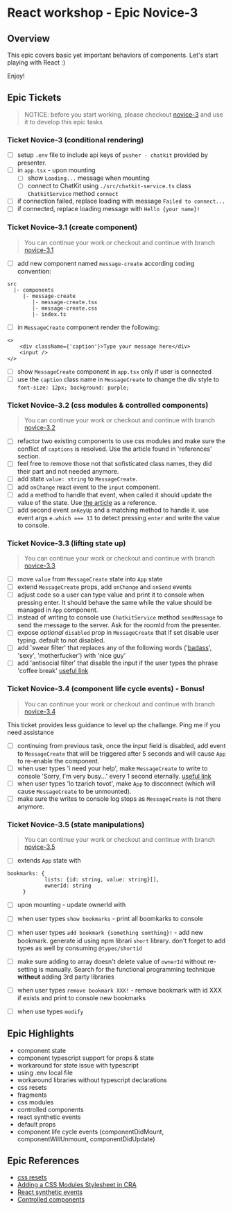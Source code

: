 # React workshop - Epic Novice-3

## Overview
This epic covers basic yet important behaviors of components. Let's start playing with React :)

Enjoy! 

## Epic Tickets
> NOTICE: before you start working, please checkout  [novice-3](https://github.com/esakal/react-workshop/tree/novice-3) and use it to develop this epic tasks

### Ticket Novice-3 (conditional rendering)
- [ ] setup `.env` file to include api keys of `pusher - chatkit` provided by presenter.
- [ ] in `app.tsx` - upon mounting 
  - [ ] show `Loading...` message when mounting 
  - [ ] connect to ChatKit using `./src/chatkit-service.ts` class `ChatkitService` method `connect`
- [ ] if connection failed, replace loading with message `Failed to connect...`
- [ ] if connected, replace loading message with `Hello {your name}!`

### Ticket Novice-3.1 (create component)
> You can continue your work or checkout and continue with branch [novice-3.1](https://github.com/esakal/react-workshop/tree/novice-3.1)

- [ ] add new component named `message-create` according coding convention:
```
src
  |- components
     |- message-create
        |- message-create.tsx
        |- message-create.css
        |- index.ts
```
- [ ] in `MessageCreate` component render the following: 
```
<>
	<div className={'caption'}>Type your message here</div>
	<input />
</>
```
- [ ] show `MessageCreate` component in `app.tsx` only if user is connected
- [ ] use the `caption` class name in `MessageCreate` to change the div style to `font-size: 12px; background: purple;`

### Ticket Novice-3.2 (css modules & controlled components)
> You can continue your work or checkout and continue with branch [novice-3.2](https://github.com/esakal/react-workshop/tree/novice-3.2)

- [ ] refactor two existing components to use css modules and make sure the conflict of `captions` is resolved. Use the article found in 'references' section.
- [ ] feel free to remove those not that sofisticated class names, they did their part and not needed anymore.
- [ ] add state `value: string` to `MessageCreate`.
- [ ] add `onChange` react event to the `input` component.
- [ ] add a method to handle that event, when called it should update the value of the state. Use [the article](https://reactjs.org/docs/forms.html) as a reference.
- [ ] add second event `onKeyUp` and a matching method to handle it. use event args `e.which === 13` to detect pressing `enter` and write the value to console.

### Ticket Novice-3.3 (lifting state up)
> You can continue your work or checkout and continue with branch [novice-3.3](https://github.com/esakal/react-workshop/tree/novice-3.3)

- [ ] move `value` from `MessageCreate` state into `App` state
- [ ] extend `MessageCreate` props, add `onChange` and `onSend` events
- [ ] adjust code so a user can type value and print it to console when pressing enter. It should behave the same while the value should be managed in `App` component.
- [ ] instead of writing to console use `ChatkitService` method `sendMessage` to send the message to the server. Ask for the roomId from the presenter.
- [ ] expose *optional* `disabled` prop in `MessageCreate` that if set disable user typing. default to not disabled.
- [ ] add 'swear filter' that replaces any of the following words ('[badass](https://www.urbandictionary.com/define.php?term=Badass)', 'sexy', 'motherfucker') with 'nice guy'
- [ ] add 'antisocial filter' that disable the input if the user types the phrase 'coffee break' [useful link](https://www.slashgear.com/how-many-daily-cups-of-coffee-are-safe-study-offers-surprising-answer-10576199/)

### Ticket Novice-3.4 (component life cycle events) - Bonus!
> You can continue your work or checkout and continue with branch [novice-3.4](https://github.com/esakal/react-workshop/tree/novice-3.4)

This ticket provides less guidance to level up the challange. Ping me if you need assistance 
- [ ] continuing from previous task, once the input field is disabled, add event to `MessageCreate` that will be triggered after 5 seconds and will cause `App` to re-enable the component.
- [ ] when user types 'i need your help', make `MessageCreate` to write to console 'Sorry, I'm very busy...' every 1 second eternally. [useful link](https://www.quora.com/Why-do-some-people-pretend-to-be-busy-and-occupied)
- [ ] when user types 'lo tzarich tovot', make `App` to disconnect (which will cause `MessageCreate` to be unmounted).
- [ ] make sure the writes to console log stops as `MessageCreate` is not there anymore.

### Ticket Novice-3.5 (state manipulations)
> You can continue your work or checkout and continue with branch [novice-3.5](https://github.com/esakal/react-workshop/tree/novice-3.5)

- [ ] extends `App` state with 
```
bookmarks: {
            lists: {id: string, value: string}[],
            ownerId: string
     }
```
- [ ] upon mounting - update ownerId with  
- [ ] when user types `show bookmarks` - print all boomkarks to console
- [ ] when user types `add bookmark {something somthing}!` - add new bookmark. generate id using npm librari `short` library. don't forget to add types as well by consuming `@types/shortid`
- [ ] make sure adding to array doesn't delete value of `ownerId` without re-setting is manually. Search for the functional programming technique **without** adding 3rd party libraries
- [ ] when user types `remove bookmark XXX!` - remove bookmark with id XXX if exists and print to console new bookmarks
- [ ] when use types `modify`


## Epic Highlights  
- component state
- component typescript support for props & state
- workaround for state issue with typescript
- using .env local file
- workaround libraries without typescript declarations
- css resets 
- fragments
- css modules
- controlled components
- react synthetic events
- default props
- component life cycle events (componentDidMount, componentWillUnmount, componentDidUpdate)


## Epic References
- [css resets](http://facebook.github.io/create-react-app/docs/adding-css-reset)
- [Adding a CSS Modules Stylesheet in CRA](https://facebook.github.io/create-react-app/docs/adding-a-css-modules-stylesheet)
- [React synthetic events](https://reactjs.org/docs/events.html)
- [Controlled components](https://reactjs.org/docs/forms.html)
